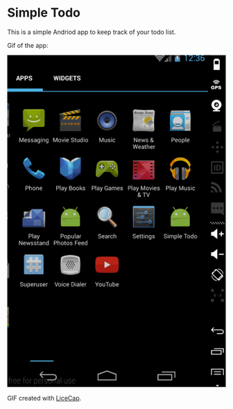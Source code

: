 # Simple Todo

This is a simple Andriod app to keep track of your todo list. 

Gif of the app:

![Video Walkthrough](app/SimpleTodo.gif)

GIF created with [LiceCap](http://www.cockos.com/licecap/).
